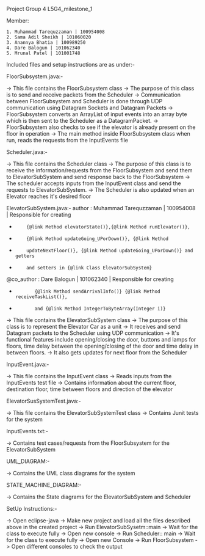 Project Group 4
L5G4_milestone_1


Member: 

	1. Muhammad Tarequzzaman | 100954008 
	2. Sama Adil Sheikh | 101060020
	3. Anannya Bhatia | 100989250
	4. Dare Balogun | 101062340
	5. Mrunal Patel | 101001748


Included files and setup instructions are as under:-

FloorSubsystem.java:-

-> This file contains the FloorSubsystem class
-> The purpose of this class is to send and receive packets from the Scheduler
-> Communication between FloorSubsystem and Scheduler is done through UDP communication using Datagram Sockets and Datagram Packets
-> FloorSubsystem converts an ArrayList of input events into an array byte which is then sent to the Scheduler as a DatagramPacket. 
-> FloorSubsystem also checks to see if the elevator is already present on the floor in operation
-> The main method inside FloorSubsystem class when run, reads the requests from the InputEvents file

Scheduler.java:-

-> This file contains the Scheduler class
-> The purpose of this class is to receive the information/requests from the FloorSubsystem and send them to ElevatorSubSystem
   and send response back to the FloorSubsystem
-> The scheduler accepts inputs from the InputEvent class and send the requests to ElevatorSubSystem. 
-> The Scheduler is also updated when an Elevator reaches it's desired floor

ElevatorSubSystem.java:-
	author : Muhammad Tarequzzaman | 100954008 | Responsible for creating
 *         {@link Method elevatorState()},{@link Method runElevator()},
 *         {@link Method updateGoing_UPorDown()}, {@link Method
 *         updateNextFloor()}, {@link Method updateGoing_UPorDown()} and getters
 *         and setters in {@link Class ElevatorSubSystem}
 
 @co_author : Dare Balogun | 101062340 | Responsible for creating
 *            {@link Method sendArrivalInfo()} {@link Method receiveTaskList()},
 *            and {@link Method IntegerToByteArray(Integer i)} 

-> This file contains the ElevatorSubSystem class
-> The purpose of this class is to represent the Elevator Car as a unit
-> It receives and send Datagram packets to the Scheduler using UDP communication
-> It's functional features include opening/closing the door, buttons and lamps for floors, 
   time delay between the opening/closing of the door and time delay in between floors.
-> It also gets updates for next floor from the Scheduler

InputEvent.java:-

-> This file contains the InputEvent class
-> Reads inputs from the InputEvents test file
-> Contains information about the current floor, destination floor, time between floors and direction of the elevator

ElevatorSusSystemTest.java:-

-> This file contains the ElevatorSubSystemTest class 
-> Contains Junit tests for the system

InputEvents.txt:-

-> Contains test cases/requests from the FloorSubsystem for the ElevatorSubSystem 

UML_DIAGRAM:-

-> Contains the UML class diagrams for the system

STATE_MACHINE_DIAGRAM:-

-> Contains the State diagrams for the ElevatorSubSystem and Scheduler

SetUp Instructions:-

-> Open eclipse-java
-> Make new project and load all the files described above in the created project
-> Run ElevatorSubSysetm::main
-> Wait for the class to execute fully
-> Open new console
-> Run Scheduler:: main
-> Wait for the class to execute fully
-> Open new Console
-> Run FloorSubsystem
-> Open different consoles to check the output


































	

